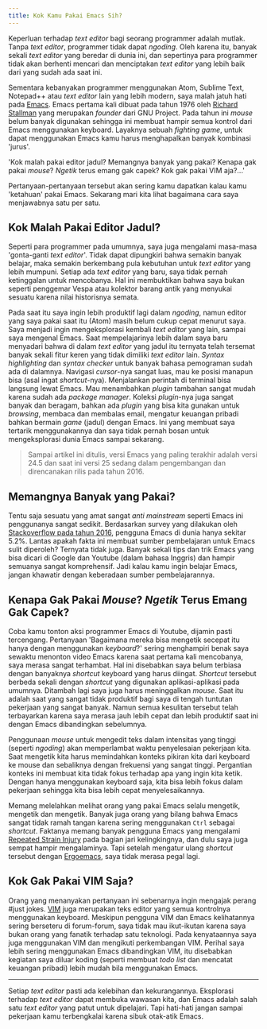 ```yaml
---
title: Kok Kamu Pakai Emacs Sih?
---  
```


Keperluan terhadap _text editor_ bagi seorang programmer adalah mutlak. Tanpa _text editor_, programmer tidak dapat _ngoding_. Oleh karena itu, banyak sekali _text editor_ yang beredar di dunia ini, dan sepertinya para programmer tidak akan berhenti mencari dan menciptakan _text editor_ yang lebih baik dari yang sudah ada saat ini.  

Sementara kebanyakan programmer menggunakan Atom, Sublime Text, Notepad++ atau _text editor_ lain yang lebih modern, saya malah jatuh hati pada [Emacs](https://www.gnu.org/software/emacs/). Emacs pertama kali dibuat pada tahun 1976 oleh [Richard Stallman](https://en.wikipedia.org/wiki/Richard_Stallman) yang merupakan  _founder_ dari GNU Project. Pada tahun ini _mouse_ belum banyak digunakan sehingga ini membuat hampir semua kontrol dari Emacs menggunakan keyboard. Layaknya sebuah _fighting game_, untuk dapat menggunakan Emacs kamu harus menghapalkan banyak kombinasi 'jurus'.  

'Kok malah pakai editor jadul? Memangnya banyak yang pakai? Kenapa gak pakai _mouse_? _Ngetik_ terus emang gak capek? Kok gak pakai VIM aja?...'  

Pertanyaan-pertanyaan tersebut akan sering kamu dapatkan kalau kamu 'ketahuan' pakai Emacs. Sekarang mari kita lihat bagaimana cara saya menjawabnya satu per satu.  

## Kok Malah Pakai Editor Jadul?  

Seperti para programmer pada umumnya, saya juga mengalami masa-masa 'gonta-ganti _text editor_'. Tidak dapat dipungkiri bahwa semakin banyak belajar, maka semakin berkembang pula kebutuhan untuk _text editor_ yang lebih mumpuni. Setiap ada _text editor_ yang baru, saya tidak pernah ketinggalan untuk mencobanya. Hal ini membuktikan bahwa saya bukan seperti penggemar Vespa atau kolektor barang antik yang menyukai sesuatu karena nilai historisnya semata.  

Pada saat itu saya ingin lebih produktif lagi dalam _ngoding_, namun editor yang saya pakai saat itu (Atom) masih belum cukup cepat menurut saya. Saya menjadi ingin mengeksplorasi kembali _text editor_ yang lain, sampai saya mengenal Emacs. Saat mempelajarinya lebih dalam saya baru menyadari bahwa di dalam _text editor_ yang jadul itu ternyata telah tersemat banyak sekali fitur keren yang tidak dimiliki _text editor_ lain. _Syntax highlighting_ dan _syntax checker_ untuk banyak bahasa pemograman sudah ada di dalamnya. Navigasi _cursor_-nya sangat luas, mau ke posisi manapun bisa (asal ingat _shortcut_-nya). Menjalankan perintah di terminal bisa langsung lewat Emacs. Mau menambahkan _plugin_ tambahan sangat mudah karena sudah ada _package manager_. Koleksi _plugin_-nya juga sangat banyak dan beragam, bahkan ada _plugin_ yang bisa kita gunakan untuk _browsing_, membaca dan membalas email, mengatur keuangan pribadi bahkan bermain _game_ (jadul) dengan Emacs. Ini yang membuat saya tertarik menggunakannya dan saya tidak pernah bosan untuk mengeksplorasi dunia Emacs sampai sekarang.  

> Sampai artikel ini ditulis, versi Emacs yang paling terakhir adalah versi 24.5 dan saat ini versi 25 sedang dalam pengembangan dan direncanakan rilis pada tahun 2016.

## Memangnya Banyak yang Pakai?  

Tentu saja sesuatu yang amat sangat _anti mainstream_ seperti Emacs ini penggunanya sangat sedikit. Berdasarkan survey yang dilakukan oleh [Stackoverflow pada tahun 2016](http://stackoverflow.com/research/developer-survey-2016#technology-development-environments), pengguna Emacs di dunia hanya sekitar 5.2%. Lantas apakah fakta ini membuat sumber pembelajaran untuk Emacs sulit diperoleh? Ternyata tidak juga. Banyak sekali tips dan trik Emacs yang bisa dicari di Google dan Youtube (dalam bahasa Inggris) dan hampir semuanya sangat komprehensif. Jadi kalau kamu ingin belajar Emacs, jangan khawatir dengan keberadaan sumber pembelajarannya.  

## Kenapa Gak Pakai _Mouse_? _Ngetik_ Terus Emang Gak Capek?  

Coba kamu tonton aksi programmer Emacs di Youtube, dijamin pasti tercengang. Pertanyaan 'Bagaimana mereka bisa mengetik secepat itu hanya dengan menggunakan _keyboard_?' sering menghampiri benak saya sewaktu menonton video Emacs karena saat pertama kali mencobanya, saya merasa sangat terhambat. Hal ini disebabkan saya belum terbiasa dengan banyaknya _shortcut_ keyboard yang harus diingat. _Shortcut_ tersebut berbeda sekali dengan _shortcut_ yang digunakan aplikasi-aplikasi pada umumnya. Ditambah lagi saya juga harus meninggalkan _mouse_. Saat itu adalah saat yang sangat tidak produktif bagi saya di tengah tuntutan pekerjaan yang sangat banyak. Namun semua kesulitan tersebut telah terbayarkan karena saya merasa jauh lebih cepat dan lebih produktif saat ini dengan Emacs dibandingkan sebelumnya.  

Penggunaan _mouse_ untuk mengedit teks dalam intensitas yang tinggi (seperti _ngoding_) akan memperlambat waktu penyelesaian pekerjaan kita. Saat mengetik kita harus memindahkan konteks pikiran kita dari keyboard ke mouse dan sebaliknya dengan frekuensi yang sangat tinggi. Pergantian konteks ini membuat kita tidak fokus terhadap apa yang ingin kita ketik. Dengan hanya menggunakan keyboard saja, kita bisa lebih fokus dalam pekerjaan sehingga kita bisa lebih cepat menyelesaikannya.  

Memang melelahkan melihat orang yang pakai Emacs selalu mengetik, mengetik dan mengetik. Banyak juga orang yang bilang bahwa Emacs sangat tidak ramah tangan karena sering menggunakan `Ctrl` sebagai _shortcut_. Faktanya memang banyak pengguna Emacs yang mengalami [Repeated Strain Injury](http://www.nhs.uk/Conditions/Repetitive-strain-injury/Pages/Introduction.aspx) pada bagian jari kelingkingnya, dan dulu saya juga sempat hampir mengalaminya. Tapi setelah mengatur ulang _shortcut_ tersebut dengan [Ergoemacs](http://ergoemacs.github.io), saya tidak merasa pegal lagi.  

## Kok Gak Pakai VIM Saja?  

Orang yang menanyakan pertanyaan ini sebenarnya ingin mengajak perang \#just jokes. [VIM](http://www.vim.org) juga merupakan teks editor yang semua kontrolnya menggunakan keyboard. Meskipun pengguna VIM dan Emacs kelihatannya sering berseteru di forum-forum, saya tidak mau ikut-ikutan karena saya bukan orang yang fanatik terhadap satu teknologi. Pada kenyataannya saya juga menggunakan VIM dan mengikuti perkembangan VIM. Perihal saya lebih sering menggunakan Emacs dibandingkan VIM, itu disebabkan kegiatan saya diluar koding (seperti membuat _todo list_ dan mencatat keuangan pribadi) lebih mudah bila menggunakan Emacs.  

---

Setiap _text editor_ pasti ada kelebihan dan kekurangannya. Eksplorasi terhadap _text editor_ dapat membuka wawasan kita, dan Emacs adalah salah satu _text editor_ yang patut untuk dipelajari. Tapi hati-hati jangan sampai pekerjaan kamu terbengkalai karena sibuk otak-atik Emacs.  
